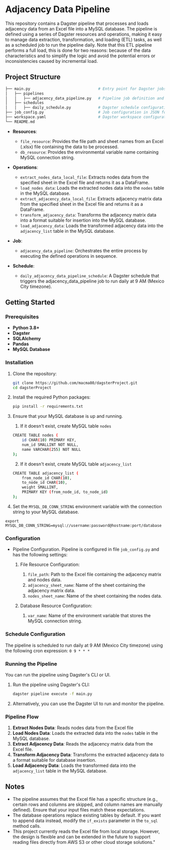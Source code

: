 # Adjacency Data Pipeline

This repository contains a Dagster pipeline that processes and loads adjacency data from an Excel file into a MySQL database.
The pipeline is defined using a series of Dagster resources and operations, making it easy to manage data extraction, transformation, and loading (ETL) tasks, as well as a scheduled job to run the pipeline daily. Note that this ETL pipeline performs a full load, this is done for two reasons: because of the data characteristics and to simplify the logic and avoid the potential errors or inconsistencies caused by incremental load. 


## Project Structure

```bash
├── main.py                              # Entry point for Dagster jobs and schedules  
│   ├── pipelines                        
│   │   ├── adjacency_data_pipeline.py   # Pipeline job definition and operations
│   ├── schedules
│   │   ├── daily_schedule.py            # Dagster schedule configuration
├── job_config.py                        # Job configuration in JSON format
├── workspace.yaml                       # Dagster workspace configuration
└── README.md
```

- **Resources**:
  - `file_resource`: Provides the file path and sheet names from an Excel (.xlsx) file containing the data to be processed.
  - `db_resource`: Provides the environmental variable name containing MySQL connection string. 

- **Operations**:
  - `extract_nodes_data_local_file`: Extracts nodes data from the specified sheet in the Excel file and returns it as a DataFrame.
  - `load_nodes_data`: Loads the extracted nodes data into the `nodes` table in the MySQL database.
  - `extract_adjacency_data_local_file`: Extracts adjacency matrix data from the specified sheet in the Excel file and returns it as a DataFrame.
  - `transform_adjacency_data`: Transforms the adjacency matrix data into a format suitable for insertion into the MySQL database.
  - `load_adjacency_data`: Loads the transformed adjacency data into the `adjacency_list` table in the MySQL database.

- **Job**:
  - `adjacency_data_pipeline`: Orchestrates the entire process by executing the defined operations in sequence.

- **Schedule**:
  - `daily_adjacency_data_pipeline_schedule`: A Dagster schedule that triggers the adjacency_data_pipeline job to run daily at 9 AM (Mexico City timezone).

## Getting Started

### Prerequisites

- **Python 3.8+**
- **Dagster**
- **SQLAlchemy**
- **Pandas**
- **MySQL Database**

### Installation

1. Clone the repository:
    ```bash
    git clone https://github.com/macma80/dagsterProject.git
    cd dagsterProject
    ```

2. Install the required Python packages: 
    ```bash
    pip install -r requirements.txt
    ```

3. Ensure that your MySQL database is up and running. 
   1. If it doesn't exist, create MySQL table `nodes`
    ```bash
    CREATE TABLE nodes (
        id CHAR(10) PRIMARY KEY,
        num_id SMALLINT NOT NULL, 
        name VARCHAR(255) NOT NULL
    );
    ```

   2. If it doesn't exist, create MySQL table `adjacency_list`

    ```bash
    CREATE TABLE adjacency_list (
        from_node_id CHAR(10),
        to_node_id CHAR(10),
        weight SMALLINT,
        PRIMARY KEY (from_node_id, to_node_id)
    );
    ```

4. Set the `MYSQL_DB_CONN_STRING` environment variable with the connection string to your MySQL database. 
```
export MYSQL_DB_CONN_STRING=mysql://username:password@hostname:port/database
```
### Configuration

- Pipeline Configuration. Pipeline is configured in file `job_config.py` and has the following settings:

    1. File Resource Configuration:
        1. `file_path`: Path to the Excel file containing the adjacency matrix and nodes data.
        2. `adjacency_sheet_name`: Name of the sheet containing the adjacency matrix data.
        3. `nodes_sheet_name`: Name of the sheet containing the nodes data.

    2. Database Resource Configuration:
        1. `var_name`: Name of the environment variable that stores the MySQL connection string.

### Schedule Configuration
The pipeline is scheduled to run daily at 9 AM (Mexico City timezone) using the following cron expression:
`0 9 * * *`

### Running the Pipeline

You can run the pipeline using Dagster's CLI or UI.

1. Run the pipeline using Dagster's CLI:
    ```bash
    dagster pipeline execute -f main.py
    ```

2. Alternatively, you can use the Dagster UI to run and monitor the pipeline.

### Pipeline Flow

1. **Extract Nodes Data**: Reads nodes data from the Excel file
2. **Load Nodes Data**: Loads the extracted data into the `nodes` table in the MySQL database.
3. **Extract Adjacency Data**: Reads the adjacency matrix data from the Excel file.
4. **Transform Adjacency Data**: Transforms the extracted adjacency data to a format suitable for database insertion.
5. **Load Adjacency Data**: Loads the transformed data into the `adjacency_list` table in the MySQL database.

## Notes

- The pipeline assumes that the Excel file has a specific structure (e.g., certain rows and columns are skipped, and column names are manually defined). Ensure that your input files match these expectations.
- The database operations replace existing tables by default. If you want to append data instead, modify the `if_exists` parameter in the `to_sql` method calls.
- This project currently reads the Excel file from local storage. However, the design is flexible and can be extended in the future to support reading files directly from AWS S3 or other cloud storage solutions."

